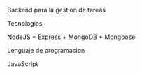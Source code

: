 Backend para la gestion de tareas

Tecnologias

NodeJS + Express + MongoDB + Mongoose

Lenguaje de programacion

JavaScript
